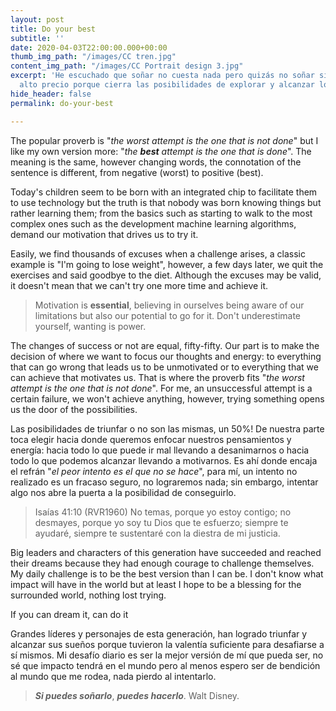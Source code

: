 ```yaml
---
layout: post
title: Do your best
subtitle: ''
date: 2020-04-03T22:00:00.000+00:00
thumb_img_path: "/images/CC tren.jpg"
content_img_path: "/images/CC Portrait design 3.jpg"
excerpt: 'He escuchado que soñar no cuesta nada pero quizás no soñar sí conlleve un
  alto precio porque cierra las posibilidades de explorar y alcanzar lo inimaginable. '
hide_header: false
permalink: do-your-best

---
```

The popular proverb is "_the worst attempt is the one that is not done_" but I like my own version more: "_the **best** attempt is the one that is done_". The meaning is the same, however changing words, the connotation of the sentence is different, from negative (worst) to positive (best).

Today's children seem to be born with an integrated chip to facilitate them to use technology but the truth is that nobody was born knowing things but rather learning them; from the basics such as starting to walk to the most complex ones such as the development machine learning algorithms, demand our motivation that drives us to try it.

Easily, we find thousands of excuses when a challenge arises, a classic example is "I'm going to lose weight", however, a few days later, we quit the exercises and said goodbye to the diet. Although the excuses may be valid, it doesn't mean that we can't try one more time and achieve it.

> Motivation is **essential**, believing in ourselves being aware of our limitations but also our potential to go for it. Don't underestimate yourself, wanting is power.

The changes of success or not are equal, fifty-fifty. Our part is to make the decision of where we want to focus our thoughts and energy: to everything that can go wrong that leads us to be unmotivated or to everything that we can achieve that motivates us. That is where the proverb fits "_the worst attempt is the one that is not done_". For me, an unsuccessful attempt is a certain failure, we won't achieve anything, however, trying something opens us the door of the possibilities. 

Las posibilidades de triunfar o no son las mismas, un 50%! De nuestra parte toca elegir hacia donde queremos enfocar nuestros pensamientos y energía: hacia todo lo que puede ir mal llevando a desanimarnos o hacia todo lo que podemos alcanzar llevando a motivarnos. Es ahí donde encaja el refrán "_el peor intento es el que no se hace_", para mí, un intento no realizado es un fracaso seguro, no lograremos nada; sin embargo, intentar algo nos abre la puerta a la posibilidad de conseguirlo.

> Isaías 41:10 (RVR1960) No temas, porque yo estoy contigo; no desmayes, porque yo soy tu Dios que te esfuerzo; siempre te ayudaré, siempre te sustentaré con la diestra de mi justicia.

Big leaders and characters of this generation have succeeded and reached their dreams because they had enough courage to challenge themselves. My daily challenge is to be the best version than I can be. I don't know what impact will have in the world but at least I hope to be a blessing for the surrounded world, nothing lost trying.

If you can dream it, can do it

Grandes líderes y personajes de esta generación, han logrado triunfar y alcanzar sus sueños porque tuvieron la valentía suficiente para desafiarse a sí mismos. Mi desafío diario es ser la mejor versión de mí que pueda ser, no sé que impacto tendrá en el mundo pero al menos espero ser de bendición al mundo que me rodea, nada pierdo al intentarlo.

> **_Si puedes soñarlo_**, **_puedes hacerlo_**. Walt Disney.